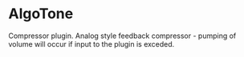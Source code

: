 # AlgoTone

Compressor plugin. Analog style feedback compressor - pumping of volume will occur if input to the plugin is exceded.
